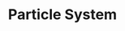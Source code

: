 ---
title: Particle System
image: /assets/img/cover_photos/particle-system.gif
redirect: true
permalink: https://github.com/tienpdinh/particle-system
---
